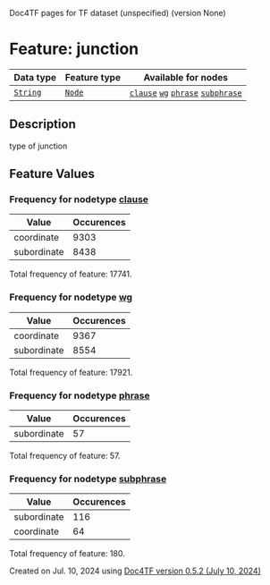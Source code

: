Doc4TF pages for TF dataset (unspecified) (version None)
# Feature: junction
Data type|Feature type|Available for nodes
---|---|---
[`String`](featuresbydatatype.md#string)|[`Node`](featuresbytype.md#node)| [`clause`](featuresbynodetype.md#clause)  [`wg`](featuresbynodetype.md#wg)  [`phrase`](featuresbynodetype.md#phrase)  [`subphrase`](featuresbynodetype.md#subphrase) 
## Description
type of junction
## Feature Values
### Frequency for nodetype [clause](featuresbynodetype.md#clause)
Value|Occurences
---|---
coordinate|9303
subordinate|8438

Total frequency of feature: 17741.
 ### Frequency for nodetype [wg](featuresbynodetype.md#wg)
Value|Occurences
---|---
coordinate|9367
subordinate|8554

Total frequency of feature: 17921.
 ### Frequency for nodetype [phrase](featuresbynodetype.md#phrase)
Value|Occurences
---|---
subordinate|57

Total frequency of feature: 57.
 ### Frequency for nodetype [subphrase](featuresbynodetype.md#subphrase)
Value|Occurences
---|---
subordinate|116
coordinate|64

Total frequency of feature: 180.
  

Created on Jul. 10, 2024 using [Doc4TF version 0.5.2 (July 10, 2024)](https://github.com/tonyjurg/Doc4TF/blob/main/CreateFeatureDoc.ipynb) 